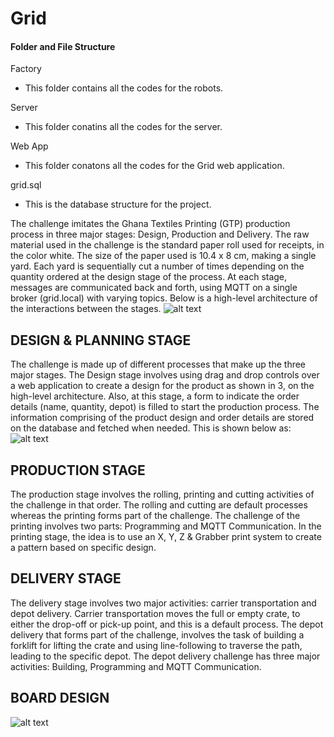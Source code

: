 # Grid

#### Folder and File Structure
Factory
  - This folder contains all the codes for the robots.
  
Server
  - This folder conatins all the codes for the server.
  
Web App
  - This folder conatons all the codes for the Grid web application.
  
 grid.sql
  - This is the database structure for the project.


The challenge imitates the Ghana Textiles Printing (GTP) production process in three major stages: Design, Production and Delivery.
The raw material used in the challenge is the standard paper roll used for receipts, in the color white. The size of the paper used is 10.4 x 8 cm, making a single yard. Each yard is sequentially cut a number of times depending on the quantity ordered at the design stage of the process. At each stage, messages are communicated back and forth, using MQTT on a single broker (grid.local) with varying topics. Below is a high-level architecture of the interactions between the stages.
![alt text](http://nknab.com/wp-content/uploads/2019/10/HLA.png)

## DESIGN & PLANNING STAGE
The challenge is made up of different processes that make up the three major stages. The Design stage involves using drag and drop controls over a web application to create a design for the product as shown in 3, on the high-level architecture. Also, at this stage, a form to indicate the order details (name, quantity, depot) is filled to start the production process. The information comprising of the product design and order details are stored on the database and fetched when needed. This is shown below as:
![alt text](http://nknab.com/wp-content/uploads/2019/10/grid-labelled.png)

## PRODUCTION STAGE
The production stage involves the rolling, printing and cutting activities of the challenge in that order. The rolling and cutting are default processes whereas the printing forms part of the challenge. The challenge of the printing involves two parts: Programming and MQTT Communication. In the printing stage, the idea is to use an X, Y, Z & Grabber print system to create a pattern based on specific design.


## DELIVERY STAGE
The delivery stage involves two major activities: carrier transportation and depot delivery. Carrier transportation moves the full or empty crate, to either the drop-off or pick-up point, and this is a default process. The depot delivery that forms part of the challenge, involves the task of building a forklift for lifting the crate and using line-following to traverse the path, leading to the specific depot. The depot delivery challenge has three major activities: Building, Programming and MQTT Communication.

## BOARD DESIGN
![alt text](http://nknab.com/wp-content/uploads/2019/10/mat.png)
